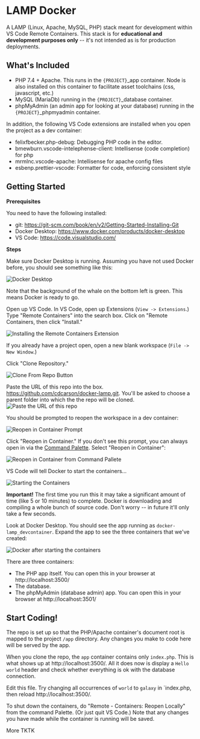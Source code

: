 # LAMP Docker

A LAMP (Linux, Apache, MySQL, PHP) stack meant for development within VS Code Remote Containers. This stack is for **educational and development purposes only**  -- it's not intended as is for production deployments.

## What's Included
- PHP 7.4 + Apache. This runs in the `{PROJECT}`_app container. Node is also installed on this container to facilitate asset toolchains (css, javascript, etc.)
- MySQL (MariaDb) running in the `{PROJECT}`_database container.
- phpMyAdmin (an admin app for looking at your database) running in the `{PROJECT}`_phpmyadmin container.

In addition, the following VS Code extensions are installed when you open the project as a dev container:

- felixfbecker.php-debug: Debugging PHP code in the editor.
- bmewburn.vscode-intelephense-client: Intellisense (code completion) for php
- mrmlnc.vscode-apache: Intellisense for apache config files
- esbenp.prettier-vscode: Formatter for code, enforcing consistent style

## Getting Started
**Prerequisites**

You need to have the following installed:

- git: https://git-scm.com/book/en/v2/Getting-Started-Installing-Git 
- Docker Desktop: https://www.docker.com/products/docker-desktop 
- VS Code: https://code.visualstudio.com/ 

**Steps**

Make sure Docker Desktop is running. Assuming you have not used Docker before, you should see something like this:

![Docker Desktop](docs/img/docker-desktop.png)

Note that the background of the whale on the bottom left is green. This means Docker is ready to go.

Open up VS Code. In VS Code, open up Extensions (`View -> Extensions`.) Type "Remote Containers" into the search box. Click on "Remote Containers, then click "Install."

![Installing the Remote Containers Extension](docs/img/remote-containers-install.png)

If you already have a project open, open a new blank workspace (`File -> New Window`.)

Click "Clone Repository."

![Clone From Repo Button](docs/img/vs-code-clone-repo-1.png)

Paste the URL of this repo into the box. https://github.com/cdcarson/docker-lamp.git. You'll be asked to choose a parent folder into which the the repo will be cloned.
![Paste the URL of this repo](docs/img/vs-code-clone-repo-2.png)

You should be prompted to reopen the workspace in a dev container:

![Reopen in Container Prompt](docs/img/reopen-in-container.png)

Click "Reopen in Container." If you don't see this prompt, you can always open in via the [Command Palette](https://code.visualstudio.com/docs/getstarted/userinterface#_command-palette). Select "Reopen in Container":

![Reopen in Container from Command Pallete](docs/img/reopen-in-container-command.png)

VS Code will tell Docker to start the containers...

![Starting the Containers](docs/img/vscode-starting-containers.png)

**Important!** The first time you run this it may take a significant amount of time (like 5 or 10 minutes) to complete. Docker is downloading and compiling a whole bunch of source code. Don't worry -- in future it'll only take a few seconds. 

Look at Docker Desktop. You should see the app running as `docker-lamp_devcontainer`. Expand the app to see the three containers that we've created:

![Docker after starting the containers](docs/img/docker-after-start.png)

There are three containers:

- The PHP app itself. You can open this in your browser at http://localhost:3500/
- The database.
- The phpMyAdmin (database admin) app. You can open this in your browser at http://localhost:3501/

## Start Coding!

The repo is set up so that the PHP/Apache container's document root is mapped to the project `/app` directory. Any changes you make to code here will be served by the app. 

When you clone the repo, the `app` container contains only `index.php`. This is  what shows up at http://localhost:3500/. All it does now is display a `Hello world` header and check whether everything is ok with the database connection.  

Edit this file. Try changing all occurrences of `world` to `galaxy` in `index.php, then reload http://localhost:3500/.

To shut down the containers, do "Remote - Containers: Reopen Locally" from the command Palette. (Or just quit VS Code.) Note that any changes you have made while the container is running will be saved.

More TKTK



